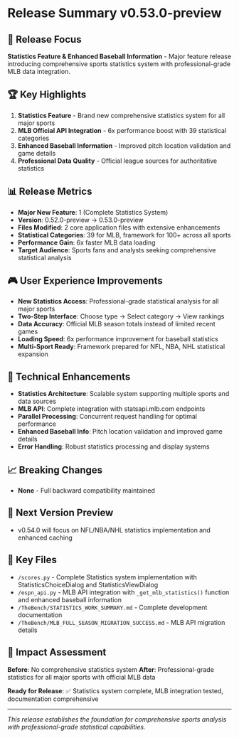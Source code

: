 # Release Summary v0.53.0-preview

## 🎯 Release Focus
**Statistics Feature & Enhanced Baseball Information** - Major feature release introducing comprehensive sports statistics system with professional-grade MLB data integration.

## 🏆 Key Highlights
1. **Statistics Feature** - Brand new comprehensive statistics system for all major sports
2. **MLB Official API Integration** - 6x performance boost with 39 statistical categories
3. **Enhanced Baseball Information** - Improved pitch location validation and game details
4. **Professional Data Quality** - Official league sources for authoritative statistics

## 📊 Release Metrics
- **Major New Feature**: 1 (Complete Statistics System)
- **Version**: 0.52.0-preview → 0.53.0-preview
- **Files Modified**: 2 core application files with extensive enhancements
- **Statistical Categories**: 39 for MLB, framework for 100+ across all sports
- **Performance Gain**: 6x faster MLB data loading
- **Target Audience**: Sports fans and analysts seeking comprehensive statistical analysis

## 🎮 User Experience Improvements
- **New Statistics Access**: Professional-grade statistical analysis for all major sports
- **Two-Step Interface**: Choose type → Select category → View rankings
- **Data Accuracy**: Official MLB season totals instead of limited recent games
- **Loading Speed**: 6x performance improvement for baseball statistics
- **Multi-Sport Ready**: Framework prepared for NFL, NBA, NHL statistical expansion

## 🔧 Technical Enhancements
- **Statistics Architecture**: Scalable system supporting multiple sports and data sources
- **MLB API**: Complete integration with statsapi.mlb.com endpoints
- **Parallel Processing**: Concurrent request handling for optimal performance
- **Enhanced Baseball Info**: Pitch location validation and improved game details
- **Error Handling**: Robust statistics processing and display systems

## 📈 Breaking Changes
- **None** - Full backward compatibility maintained

## 🚀 Next Version Preview
- v0.54.0 will focus on NFL/NBA/NHL statistics implementation and enhanced caching

## 📁 Key Files
- `/scores.py` - Complete Statistics system implementation with StatisticsChoiceDialog and StatisticsViewDialog
- `/espn_api.py` - MLB API integration with `_get_mlb_statistics()` function and enhanced baseball information
- `/TheBench/STATISTICS_WORK_SUMMARY.md` - Complete development documentation
- `/TheBench/MLB_FULL_SEASON_MIGRATION_SUCCESS.md` - MLB API migration details

## 🎯 Impact Assessment
**Before**: No comprehensive statistics system
**After**: Professional-grade statistics for all major sports with official MLB data

**Ready for Release**: ✅ Statistics system complete, MLB integration tested, documentation comprehensive

---

*This release establishes the foundation for comprehensive sports analysis with professional-grade statistical capabilities.*
